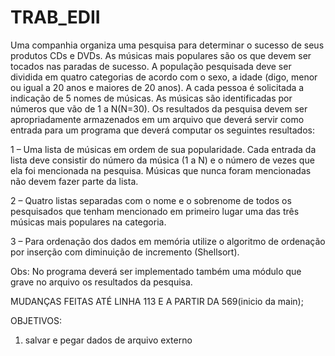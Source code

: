 # TRAB_EDII
Uma companhia organiza uma pesquisa para determinar o sucesso de seus produtos CDs e DVDs.
As músicas mais populares são os que devem ser tocados nas paradas de sucesso. A população
pesquisada deve ser dividida em quatro categorias de acordo com o sexo, a idade (digo, menor ou
igual a 20 anos e maiores de 20 anos). A cada pessoa é solicitada a indicação de 5 nomes de
músicas. As músicas são identificadas por números que vão de 1 a N(N=30). Os resultados da
pesquisa devem ser apropriadamente armazenados em um arquivo que deverá servir como entrada
para um programa que deverá computar os seguintes resultados:

1 – Uma lista de músicas em ordem de sua popularidade. Cada entrada da lista deve consistir do
número da música (1 a N) e o número de vezes que ela foi mencionada na pesquisa. Músicas que
nunca foram mencionadas não devem fazer parte da lista.

2 – Quatro listas separadas com o nome e o sobrenome de todos os pesquisados que tenham
mencionado em primeiro lugar uma das três músicas mais populares na categoria.

3 – Para ordenação dos dados em memória utilize o algoritmo de ordenação por inserção com
diminuição de incremento (Shellsort).

Obs: No programa deverá ser implementado também uma módulo que grave no arquivo os
resultados da pesquisa.

MUDANÇAS FEITAS ATÉ LINHA 113 E A PARTIR DA 569(inicio da main);


OBJETIVOS:
1. salvar e pegar dados de arquivo externo